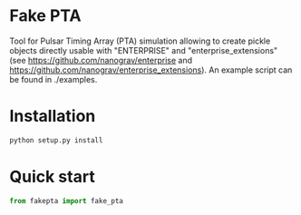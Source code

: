 # Fake PTA
Tool for Pulsar Timing Array (PTA) simulation allowing to create pickle objects directly usable with "ENTERPRISE" and "enterprise_extensions" (see https://github.com/nanograv/enterprise and https://github.com/nanograv/enterprise_extensions). An example script can be found in ./examples.

# Installation

``` python
python setup.py install
```

# Quick start

``` python
from fakepta import fake_pta
```
